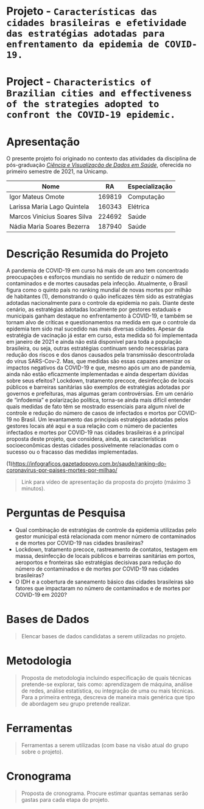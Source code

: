 # Projeto - `Características das cidades brasileiras e efetividade das estratégias adotadas para enfrentamento da epidemia de COVID-19.`
# Project - `Characteristics of Brazilian cities and effectiveness of the strategies adopted to confront the COVID-19 epidemic.`

# Apresentação

O presente projeto foi originado no contexto das atividades da disciplina de pós-graduação [*Ciência e Visualização de Dados em Saúde*](https://github.com/datasci4health/home), oferecida no primeiro semestre de 2021, na Unicamp.

|Nome  | RA | Especialização|
|--|--|--|
| Igor Mateus Omote  | 169819  | Computação|
| Larissa Maria Lago Quintela  | 160343  | Elétrica|
| Marcos Vinicius Soares Silva  | 224692  | Saúde|
| Nádia Maria Soares Bezerra  | 187940  | Saúde|


# Descrição Resumida do Projeto
A pandemia de COVID-19 em curso há mais de um ano tem concentrado preocupações e esforços mundiais no sentido de reduzir o número de contaminados e de mortes causadas pela infecção. Atualmente, o Brasil figura como o quinto país no ranking mundial de novas mortes por milhão de habitantes (1), demonstrando o quão ineficazes têm sido as estratégias adotadas nacionalmente para o controle da epidemia no país. Diante deste cenário, as estratégias adotadas localmente por gestores estaduais e municipais ganham destaque no enfrentamento à COVID-19, e também se tornam alvo de críticas e questionamentos na medida em que o controle da epidemia tem sido mal sucedido nas mais diversas cidades. Apesar da estratégia de vacinação já estar em curso, esta medida só foi implementada em janeiro de 2021 e ainda não está disponível para toda a população brasileira, ou seja, outras estratégias continuam sendo necessárias para redução dos riscos e dos danos causados pela transmissão descontrolada do vírus SARS-Cov-2. Mas, que medidas são essas capazes amenizar os impactos negativos da COVID-19 e que, mesmo após um ano de pandemia, ainda não estão eficazmente implementadas e ainda despertam dúvidas sobre seus efeitos? Lockdown, tratamento precoce, desinfecção de locais públicos e barreiras sanitárias são exemplos de estratégias adotadas por governos e prefeituras, mas algumas geram controvérsias. Em um cenário de “infodemia” e polarização política, torna-se ainda mais difícil entender quais medidas de fato têm se mostrado essenciais para algum nível de controle e redução do número de casos de infectados e mortos por COVID-19 no Brasil. Um levantamento das principais estratégias adotadas pelos gestores locais até aqui e a sua relação com o número de pacientes infectados e mortes por COVID-19 nas cidades brasileiras é a principal proposta deste projeto, que considera, ainda, as características socioeconômicas destas cidades possivelmente relacionadas com o sucesso ou o fracasso das medidas implementadas. 

(1)https://infograficos.gazetadopovo.com.br/saude/ranking-do-coronavirus-por-paises-mortes-por-milhao/

> Link para vídeo de apresentação da proposta do projeto (máximo 3 minutos).

# Perguntas de Pesquisa
* Qual combinação de estratégias de controle da epidemia utilizadas pelo gestor municipal está relacionada com menor número de contaminados e de mortes por COVID-19 nas cidades brasileiras?
* Lockdown, tratamento precoce, rastreamento de contatos, testagem em massa, desinfecção de locais públicos e barreiras sanitárias em portos, aeroportos e fronteiras são estratégias decisivas para redução do número de contaminados e de mortes por COVID-19 nas cidades brasileiras?
* O IDH e a cobertura de saneamento básico das cidades brasileiras são fatores que impactaram no número de contaminados e de mortes por COVID-19 em 2020? 


# Bases de Dados
> Elencar bases de dados candidatas a serem utilizadas no projeto.

# Metodologia
> Proposta de metodologia incluindo especificação de quais técnicas pretende-se explorar, tais como: aprendizagem de máquina, análise de redes, análise estatística, ou integração de uma ou mais técnicas. Para a primeira entrega, descreva de maneira mais genérica que tipo de abordagem seu grupo pretende realizar.

# Ferramentas
> Ferramentas a serem utilizadas (com base na visão atual do grupo sobre o projeto).

# Cronograma
> Proposta de cronograma. Procure estimar quantas semanas serão gastas para cada etapa do projeto.

